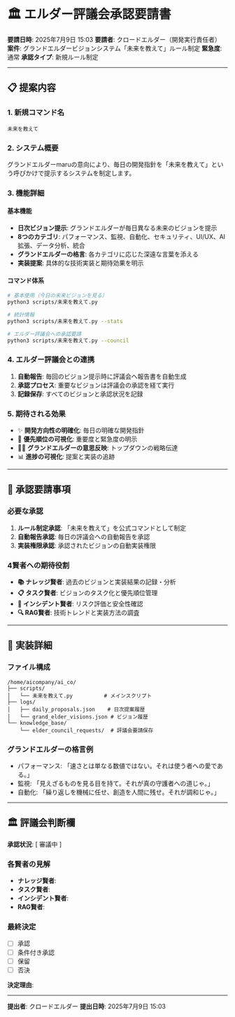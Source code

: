 # 🏛️ エルダー評議会承認要請書

**要請日時**: 2025年7月9日 15:03
**要請者**: クロードエルダー（開発実行責任者）
**案件**: グランドエルダービジョンシステム「未来を教えて」ルール制定
**緊急度**: 通常
**承認タイプ**: 新規ルール制定

---

## 📋 提案内容

### 1. **新規コマンド名**
```
未来を教えて
```

### 2. **システム概要**
グランドエルダーmaruの意向により、毎日の開発指針を「未来を教えて」という呼びかけで提示するシステムを制定します。

### 3. **機能詳細**

#### 基本機能
- **日次ビジョン提示**: グランドエルダーが毎日異なる未来のビジョンを提示
- **8つのカテゴリ**: パフォーマンス、監視、自動化、セキュリティ、UI/UX、AI拡張、データ分析、統合
- **グランドエルダーの格言**: 各カテゴリに応じた深遠な言葉を添える
- **実装提案**: 具体的な技術実装と期待効果を明示

#### コマンド体系
```bash
# 基本使用（今日の未来ビジョンを見る）
python3 scripts/未来を教えて.py

# 統計情報
python3 scripts/未来を教えて.py --stats

# エルダー評議会への承認要請
python3 scripts/未来を教えて.py --council
```

### 4. **エルダー評議会との連携**

1. **自動報告**: 毎回のビジョン提示時に評議会へ報告書を自動生成
2. **承認プロセス**: 重要なビジョンは評議会の承認を経て実行
3. **記録保存**: すべてのビジョンと承認状況を記録

### 5. **期待される効果**

- ✨ **開発方向性の明確化**: 毎日の明確な開発指針
- 🎯 **優先順位の可視化**: 重要度と緊急度の明示
- 🧙‍♂️ **グランドエルダーの意思反映**: トップダウンの戦略伝達
- 📊 **進捗の可視化**: 提案と実装の追跡

---

## 🎯 承認要請事項

### 必要な承認

1. **ルール制定承認**: 「未来を教えて」を公式コマンドとして制定
2. **自動報告承認**: 毎日の評議会への自動報告を承認
3. **実装権限承認**: 承認されたビジョンの自動実装権限

### 4賢者への期待役割

- **📚 ナレッジ賢者**: 過去のビジョンと実装結果の記録・分析
- **📋 タスク賢者**: ビジョンのタスク化と優先順位管理
- **🚨 インシデント賢者**: リスク評価と安全性確認
- **🔍 RAG賢者**: 技術トレンドと実装方法の調査

---

## 📝 実装詳細

### ファイル構成
```
/home/aicompany/ai_co/
├── scripts/
│   └── 未来を教えて.py          # メインスクリプト
├── logs/
│   ├── daily_proposals.json    # 日次提案履歴
│   └── grand_elder_visions.json # ビジョン履歴
└── knowledge_base/
    └── elder_council_requests/  # 評議会要請保存
```

### グランドエルダーの格言例
- パフォーマンス: 「速さとは単なる数値ではない。それは使う者への愛である。」
- 監視: 「見えざるものを見る目を持て。それが真の守護者への道じゃ。」
- 自動化: 「繰り返しを機械に任せ、創造を人間に残せ。それが調和じゃ。」

---

## 🏛️ 評議会判断欄

**承認状況**: [ 審議中 ]

### 各賢者の見解

- **ナレッジ賢者**:
- **タスク賢者**:
- **インシデント賢者**:
- **RAG賢者**:

### 最終決定
- [ ] 承認
- [ ] 条件付き承認
- [ ] 保留
- [ ] 否決

**決定理由**:

---

**提出者**: クロードエルダー
**提出日時**: 2025年7月9日 15:03
